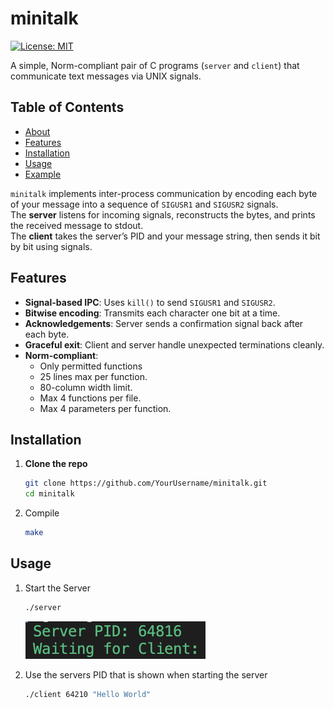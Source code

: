# minitalk

[![License: MIT](https://img.shields.io/badge/License-MIT-yellow.svg)](LICENSE)

A simple, Norm-compliant pair of C programs (`server` and `client`) that communicate text messages via UNIX signals.

## Table of Contents

- [About](#about)  
- [Features](#features)  
- [Installation](#installation)  
- [Usage](#usage)  
- [Example](#example)  

`minitalk` implements inter-process communication by encoding each byte of your message into a sequence of `SIGUSR1` and `SIGUSR2` signals.  
The **server** listens for incoming signals, reconstructs the bytes, and prints the received message to stdout.  
The **client** takes the server’s PID and your message string, then sends it bit by bit using signals.

## Features
- **Signal-based IPC**: Uses `kill()` to send `SIGUSR1` and `SIGUSR2`.  
- **Bitwise encoding**: Transmits each character one bit at a time. 
- **Acknowledgements**: Server sends a confirmation signal back after each byte.  
- **Graceful exit**: Client and server handle unexpected terminations cleanly.  
- **Norm-compliant**:  
  - Only permitted functions
  - 25 lines max per function.  
  - 80-column width limit.  
  - Max 4 functions per file.  
  - Max 4 parameters per function.  

## Installation

1. **Clone the repo**
   ```bash
   git clone https://github.com/YourUsername/minitalk.git
   cd minitalk
   ```
2. Compile
   ```bash
   make
   ```

## Usage

1. Start the Server
   ```bash
   ./server
   ```
   ![minitalk server example](images/server.png)

2. Use the servers PID that is shown when starting the server
   ```bash
   ./client 64210 "Hello World"
   ```

